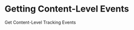 # Getting Content-Level Events 

Get Content-Level Tracking Events

<script src="../../scripts/requesttabs.js"></script>
<script src="../../scripts/responsetabs.js"></script>
<script src="../../scripts/copy.js"></script>